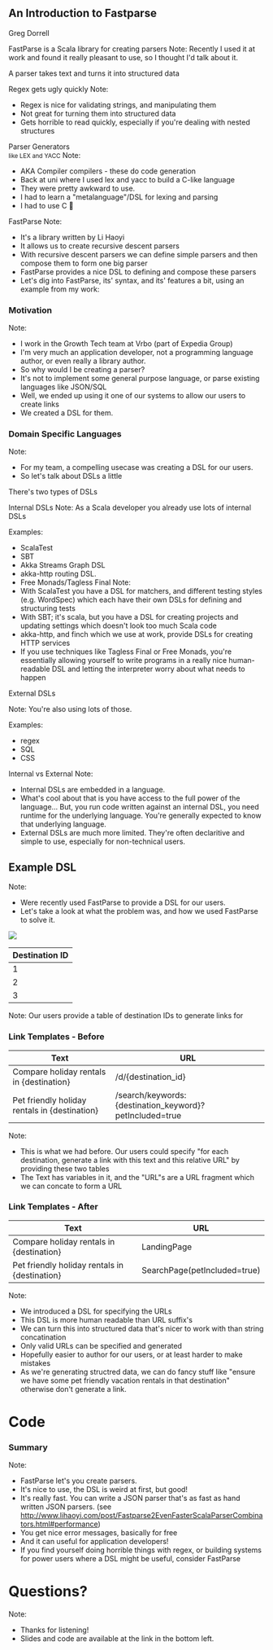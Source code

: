 ## An Introduction to Fastparse

Greg Dorrell  


FastParse is a Scala library for creating parsers
Note:
Recently I used it at work and found it really pleasant to use, so I thought I'd talk about it.


A parser takes text and turns it into structured data


Regex gets ugly quickly
Note:
- Regex is nice for validating strings, and manipulating them
- Not great for turning them into structured data
- Gets horrible to read quickly, especially if you're dealing with nested structures


Parser Generators  
<small>like LEX and YACC</small>
Note:
- AKA Compiler compilers - these do code generation
- Back at uni where I used lex and yacc to build a C-like language
- They were pretty awkward to use. 
- I had to learn a "metalanguage"/DSL for lexing and parsing
- I had to use C 🤞


FastParse
Note:
- It's a library written by Li Haoyi
- It allows us to create recursive descent parsers
- With recursive descent parsers we can define simple parsers and then compose them to form one big parser
- FastParse provides a nice DSL to defining and compose these parsers
- Let's dig into FastParse, its' syntax, and its' features a bit, using an example from my work:



### Motivation
Note:
- I work in the Growth Tech team at Vrbo (part of Expedia Group)
- I'm very much an application developer, not a programming language author, or even really a library author. 
- So why would I be creating a parser?
- It's not to implement some general purpose language, or parse existing languages like JSON/SQL
- Well, we ended up using it one of our systems to allow our users to create links
- We created a DSL for them.



### Domain Specific Languages
Note:
- For my team, a compelling usecase was creating a DSL for our users.
- So let's talk about DSLs a little 


There's two types of DSLs


Internal DSLs
Note:
As a Scala developer you already use lots of internal DSLs


Examples:
- ScalaTest
- SBT
- Akka Streams Graph DSL
- akka-http routing DSL.
- Free Monads/Tagless Final
Note:
- With ScalaTest you have a DSL for matchers, and different testing styles (e.g. WordSpec) which each have their own DSLs for defining and structuring tests
- With SBT; it's scala, but you have a DSL for creating projects and updating settings which doesn't look too much Scala code
- akka-http, and finch which we use at work, provide DSLs for creating HTTP services
- If you use techniques like Tagless Final or Free Monads, you're essentially allowing yourself to write programs in a really nice human-readable DSL and letting the interpreter worry about what needs to happen


External DSLs

Note:
You're also using lots of those.


Examples:

- regex
- SQL
- CSS


Internal vs External
Note:
- Internal DSLs are embedded in a language. 
- What's cool about that is you have access to the full power of the language… But, you run code written against an internal DSL, you need runtime for the underlying language. You're generally expected to know that underlying language.
- External DSLs are much more limited. They're often declaritive and simple to use, especially for non-technical users.



## Example DSL
Note:
- Were recently used FastParse to provide a DSL for our users.
- Let's take a look at what the problem was, and how we used FastParse to solve it.


![](link-generator.svg)


| Destination ID |
|----------------|
| 1              |
| 2              |
| 3              |

Note:
Our users provide a table of destination IDs to generate links for


### Link Templates - Before

|Text|URL|
|----|---|
|Compare holiday rentals in {destination}|/d/{destination_id}|
|Pet friendly holiday rentals in {destination}|/search/keywords:{destination_keyword}?petIncluded=true|

Note:
- This is what we had before. Our users could specify "for each destination, generate a link with this text and this relative URL" by providing these two tables
- The Text has variables in it, and the "URL"s are a URL fragment which we can concate to form a URL


### Link Templates - After

|Text|URL|
|----|---|
|Compare holiday rentals in {destination}|LandingPage|
|Pet friendly holiday rentals in {destination}|SearchPage(petIncluded=true)|

Note:
- We introduced a DSL for specifying the URLs
- This DSL is more human readable than URL suffix's
- We can turn this into structured data that's nicer to work with than string concatination
- Only valid URLs can be specified and generated
- Hopefully easier to author for our users, or at least harder to make mistakes
- As we're generating structred data, we can do fancy stuff like "ensure we have some pet friendly vacation rentals in that destination" otherwise don't generate a link.



# Code



### Summary
Note:
- FastParse let's you create parsers.
- It's nice to use, the DSL is weird at first, but good!
- It's really fast. You can write a JSON parser that's as fast as hand written JSON parsers. (see http://www.lihaoyi.com/post/Fastparse2EvenFasterScalaParserCombinators.html#performance)
- You get nice error messages, basically for free
- And it can useful for application developers!
- If you find yourself doing horrible things with regex, or building systems for power users where a DSL might be useful, consider FastParse


# Questions?
Note:
- Thanks for listening!
- Slides and code are available at the link in the bottom left.

